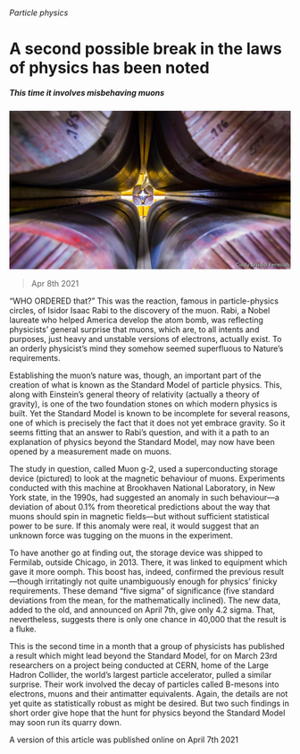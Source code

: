 ###### Particle physics

# A second possible break in the laws of physics has been noted 

##### This time it involves misbehaving muons 

![image](images/20210410_stp003.jpg) 

> Apr 8th 2021 

“WHO ORDERED that?” This was the reaction, famous in particle-physics circles, of Isidor Isaac Rabi to the discovery of the muon. Rabi, a Nobel laureate who helped America develop the atom bomb, was reflecting physicists’ general surprise that muons, which are, to all intents and purposes, just heavy and unstable versions of electrons, actually exist. To an orderly physicist’s mind they somehow seemed superfluous to Nature’s requirements.

Establishing the muon’s nature was, though, an important part of the creation of what is known as the Standard Model of particle physics. This, along with Einstein’s general theory of relativity (actually a theory of gravity), is one of the two foundation stones on which modern physics is built. Yet the Standard Model is known to be incomplete for several reasons, one of which is precisely the fact that it does not yet embrace gravity. So it seems fitting that an answer to Rabi’s question, and with it a path to an explanation of physics beyond the Standard Model, may now have been opened by a measurement made on muons.


The study in question, called Muon g-2, used a superconducting storage device (pictured) to look at the magnetic behaviour of muons. Experiments conducted with this machine at Brookhaven National Laboratory, in New York state, in the 1990s, had suggested an anomaly in such behaviour—a deviation of about 0.1% from theoretical predictions about the way that muons should spin in magnetic fields—but without sufficient statistical power to be sure. If this anomaly were real, it would suggest that an unknown force was tugging on the muons in the experiment.

To have another go at finding out, the storage device was shipped to Fermilab, outside Chicago, in 2013. There, it was linked to equipment which gave it more oomph. This boost has, indeed, confirmed the previous result—though irritatingly not quite unambiguously enough for physics’ finicky requirements. These demand “five sigma” of significance (five standard deviations from the mean, for the mathematically inclined). The new data, added to the old, and announced on April 7th, give only 4.2 sigma. That, nevertheless, suggests there is only one chance in 40,000 that the result is a fluke.

This is the second time in a month that a group of physicists has published a result which might lead beyond the Standard Model, for on March 23rd researchers on a project being conducted at CERN, home of the Large Hadron Collider, the world’s largest particle accelerator, pulled a similar surprise. Their work involved the decay of particles called B-mesons into electrons, muons and their antimatter equivalents. Again, the details are not yet quite as statistically robust as might be desired. But two such findings in short order give hope that the hunt for physics beyond the Standard Model may soon run its quarry down.

A version of this article was published online on April 7th 2021

